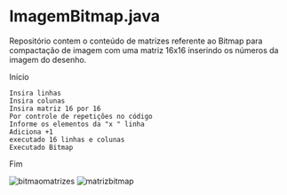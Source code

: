 # ImagemBitmap.java
Repositório contem o conteúdo de matrizes referente ao Bitmap para compactação de imagem com uma matriz 16x16 inserindo os números da imagem do desenho.

   Inicio

    Insira linhas
    Insira colunas
    Insira matriz 16 por 16 
    Por controle de repetições no código
    Informe os elementos da "x " linha 
    Adiciona +1 
    executado 16 linhas e colunas
    Executado Bitmap

   Fim
    
 

![bitmaomatrizes](https://user-images.githubusercontent.com/99374140/173208945-c24668ef-adc2-4d9b-9807-d6b9abea7d8d.png)
![matrizbitmap](https://user-images.githubusercontent.com/99374140/173200089-15d51b18-459b-40f8-8dca-5803a5afae68.png)
